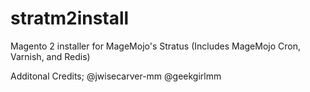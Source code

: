# stratm2install
Magento 2 installer for MageMojo's Stratus (Includes MageMojo Cron, Varnish, and Redis)


Additonal Credits;
@jwisecarver-mm
@geekgirlmm
